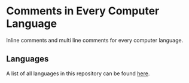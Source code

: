 # Comments in Every Computer Language
Inline comments and multi line comments for every computer language.
## Languages
A list of all languages in this repository can be found [here](docs/list-of-languages.md).

